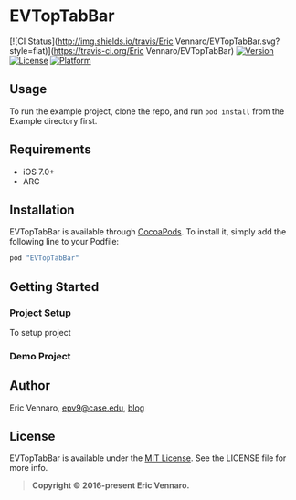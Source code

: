 # EVTopTabBar

[![CI Status](http://img.shields.io/travis/Eric Vennaro/EVTopTabBar.svg?style=flat)](https://travis-ci.org/Eric Vennaro/EVTopTabBar)
[![Version](https://img.shields.io/cocoapods/v/EVTopTabBar.svg?style=flat)](http://cocoapods.org/pods/EVTopTabBar)
[![License](https://img.shields.io/cocoapods/l/EVTopTabBar.svg?style=flat)](http://cocoapods.org/pods/EVTopTabBar)
[![Platform](https://img.shields.io/cocoapods/p/EVTopTabBar.svg?style=flat)](http://cocoapods.org/pods/EVTopTabBar)

## Usage

To run the example project, clone the repo, and run `pod install` from the Example directory first.

## Requirements

* iOS 7.0+
* ARC
## Installation

EVTopTabBar is available through [CocoaPods][podLink]. To install
it, simply add the following line to your Podfile:

```ruby
pod "EVTopTabBar"
```
## Getting Started

### Project Setup

To setup project 
### Demo Project

## Author

Eric Vennaro, epv9@case.edu, [blog][blogLink]

## License

EVTopTabBar is available under the [MIT License][mitLink]. See the LICENSE file for more info.
>**Copyright &copy; 2016-present Eric Vennaro.**

[podLink]:http://cocoapods.org
[blogLink]:http://www.ericvennaro.com
[mitLink]:http://opensource.org/licenses/MIT